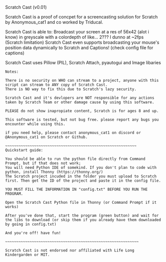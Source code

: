Scratch Cast (v0.01)

Scratch Cast is a proof of concpet for a screencasting solution for Scratch by Anonymous_cat1 and co worked by Triducal.

Scratch Cast is able to: Broadcast your screen at a res of 56x42 (alot i know) in greyscale with a colordepth of like... 2??? I dunno at ~2fps (Scratch limitation)
Scratch Cast even supports broadcasting your mouse's position data dynamically to Scratch and Captions! (check config file for captions) 

Scratch Cast uses Pillow (PIL), Scratch Attach, pyautogui and Image libaries
~~~~~~~~~~~~~~~~~~~~~~~~~~~~~~~~~~~~~~~~~~~~~~~~~~~~~~~~~~~~~~~~~~~~~~~~~~~~~~~~~~~~~~~~~
Notes:

There is no security on WHO can stream to a project, anyone with this script can stream to ANY copy of Scratch Cast. 
There is NO way to fix this due to Scratch's lazy security.

Scratch Cast and it's devlopers are NOT responsible for any actions taken by Scratch Team or other damage cause by using this software.

PLEASE do not show inapropiate content, Scratch is for ages 8 and up.

This software is tested, but not bug free. please report any bugs you encounter while using this.

if you need help, please contact anonymous_cat1 on discord or @Anonymous_cat1 on Scratch or Github.

~~~~~~~~~~~~~~~~~~~~~~~~~~~~~~~~~~~~~~~~~~~~~~~~~~~~~~~~~~~
Quickstart guide:

You should be able to run the python file directly from Command Prompt, but if that does not work;
You will need Python IDE of somekind. If you don't plan to code with python, install Thonny (https://thonny.org/)
The Scratch project incuded in the folder you must upload to Scratch first. Then get the ID of the project and paste it in the config file. 

YOU MUST FILL THE INFORMATION IN "config.txt" BEFORE YOU RUN THE PROGRAM.

Open the Scratch Cast Python file in Thonny (or Command Prompt if it works)

After you've done that, start the program (green button) and wait for the libs to download (or skip them if you already have them downloaded by going in config.txt)

And you're off! have fun!

~~~~~~~~~~~~~~~~~~~~~~~~~~~~~~~~~~~~~~~~~~~~~~~~~~~~~~~~~~~~

Scratch Cast is not endorsed nor affiliated with Life Long Kindergarden or MIT.
